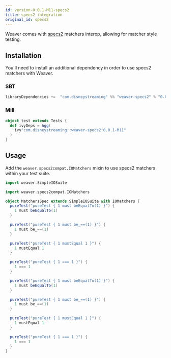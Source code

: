 ```yaml
---
id: version-0.0.1-M11-specs2
title: specs2 integration
original_id: specs2
---
```


Weaver comes with [specs2](http://specs2.org/) matchers interop, allowing for matcher style testing.

## Installation

You'll need to install an additional dependency in order to use specs2 matchers with Weaver.

### SBT
```scala
libraryDependencies +=  "com.disneystreaming" %% "weaver-specs2" % "0.0.1-M11" % Test
```

### Mill
```scala
object test extends Tests {
  def ivyDeps = Agg(
    ivy"com.disneystreaming::weaver-specs2:0.0.1-M11"
  )
}
```

## Usage

Add the `weaver.specs2compat.IOMatchers` mixin to use specs2 matchers within your test suite.

```scala
import weaver.SimpleIOSuite

import weaver.specs2compat.IOMatchers

object MatchersSpec extends SimpleIOSuite with IOMatchers {
  pureTest("pureTest { 1 must beEqualTo(1) }") {
    1 must beEqualTo(1)
  }

  pureTest("pureTest { 1 must be_==(1) }") {
    1 must be_==(1)
  }

  pureTest("pureTest { 1 mustEqual 1 }") {
    1 mustEqual 1
  }

  pureTest("pureTest { 1 === 1 }") {
    1 === 1
  }

  pureTest("pureTest { 1 must beEqualTo(1) }") {
    1 must beEqualTo(1)
  }

  pureTest("pureTest { 1 must be_==(1) }") {
    1 must be_==(1)
  }

  pureTest("pureTest { 1 mustEqual 1 }") {
    1 mustEqual 1
  }

  pureTest("pureTest { 1 === 1 }") {
    1 === 1
  }
}
```
